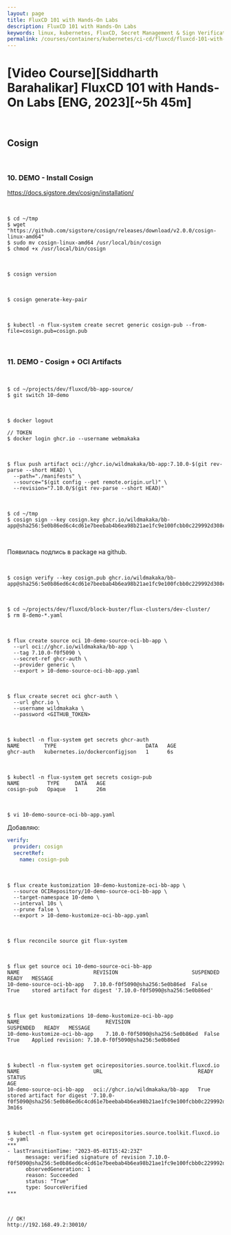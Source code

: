 ```yaml
---
layout: page
title: FluxCD 101 with Hands-On Labs
description: FluxCD 101 with Hands-On Labs
keywords: linux, kubernetes, FluxCD, Secret Management & Sign Verification, Cosign
permalink: /courses/containers/kubernetes/ci-cd/fluxcd/fluxcd-101-with-hands-on-labs/secret-management-and-sign-verification/сosign/
---
```


# [Video Course][Siddharth Barahalikar] FluxCD 101 with Hands-On Labs [ENG, 2023][~5h 45m]

<br/>

## Cosign

<br/>

### 10. DEMO - Install Cosign

https://docs.sigstore.dev/cosign/installation/

<br/>

```
$ cd ~/tmp
$ wget "https://github.com/sigstore/cosign/releases/download/v2.0.0/cosign-linux-amd64"
$ sudo mv cosign-linux-amd64 /usr/local/bin/cosign
$ chmod +x /usr/local/bin/cosign
```

<br/>

```
$ cosign version
```

<br/>

```
$ cosign generate-key-pair
```

<br/>

```
$ kubectl -n flux-system create secret generic cosign-pub --from-file=cosign.pub=cosign.pub
```

<br/>

### 11. DEMO - Cosign + OCI Artifacts

<br/>

```
$ cd ~/projects/dev/fluxcd/bb-app-source/
$ git switch 10-demo
```

<br/>

```
$ docker logout

// TOKEN
$ docker login ghcr.io --username webmakaka
```

<br/>

```
$ flux push artifact oci://ghcr.io/wildmakaka/bb-app:7.10.0-$(git rev-parse --short HEAD) \
  --path="./manifests" \
  --source="$(git config --get remote.origin.url)" \
  --revision="7.10.0/$(git rev-parse --short HEAD)"
```

<br/>

```
$ cd ~/tmp
$ cosign sign --key cosign.key ghcr.io/wildmakaka/bb-app@sha256:5e0b86ed6c4cd61e7beebab4b6ea98b21ae1fc9e100fcbb0c229992d308c6bcc
```

<br/>

Появилась подпись в package на github.

<br/>

```
$ cosign verify --key cosign.pub ghcr.io/wildmakaka/bb-app@sha256:5e0b86ed6c4cd61e7beebab4b6ea98b21ae1fc9e100fcbb0c229992d308c6bcc
```

<br/>

```
$ cd ~/projects/dev/fluxcd/block-buster/flux-clusters/dev-cluster/
$ rm 8-demo-*.yaml
```

<br/>

```
$ flux create source oci 10-demo-source-oci-bb-app \
  --url oci://ghcr.io/wildmakaka/bb-app \
  --tag 7.10.0-f0f5090 \
  --secret-ref ghcr-auth \
  --provider generic \
  --export > 10-demo-source-oci-bb-app.yaml
```

<br/>

```
$ flux create secret oci ghcr-auth \
  --url ghcr.io \
  --username wildmakaka \
  --password <GITHUB_TOKEN>
```

<br/>

```
$ kubectl -n flux-system get secrets ghcr-auth
NAME        TYPE                             DATA   AGE
ghcr-auth   kubernetes.io/dockerconfigjson   1      6s
```

<br/>

```
$ kubectl -n flux-system get secrets cosign-pub
NAME         TYPE     DATA   AGE
cosign-pub   Opaque   1      26m
```

<br/>

```
$ vi 10-demo-source-oci-bb-app.yaml
```

Добавляю:

```yaml
verify:
  provider: cosign
  secretRef:
    name: cosign-pub
```

<br/>

```
$ flux create kustomization 10-demo-kustomize-oci-bb-app \
  --source OCIRepository/10-demo-source-oci-bb-app \
  --target-namespace 10-demo \
  --interval 10s \
  --prune false \
  --export > 10-demo-kustomize-oci-bb-app.yaml
```

<br/>

```
$ flux reconcile source git flux-system
```

<br/>

```
$ flux get source oci 10-demo-source-oci-bb-app
NAME                     	REVISION                      	SUSPENDED	READY	MESSAGE
10-demo-source-oci-bb-app	7.10.0-f0f5090@sha256:5e0b86ed	False    	True 	stored artifact for digest '7.10.0-f0f5090@sha256:5e0b86ed'
```

<br/>

```
$ flux get kustomizations 10-demo-kustomize-oci-bb-app
NAME                        	REVISION                      	SUSPENDED	READY	MESSAGE
10-demo-kustomize-oci-bb-app	7.10.0-f0f5090@sha256:5e0b86ed	False    	True 	Applied revision: 7.10.0-f0f5090@sha256:5e0b86ed
```

<br/>

```
$ kubectl -n flux-system get ocirepositories.source.toolkit.fluxcd.io NAME                        URL                               READY   STATUS                                                                                                                AGE
10-demo-source-oci-bb-app   oci://ghcr.io/wildmakaka/bb-app   True    stored artifact for digest '7.10.0-f0f5090@sha256:5e0b86ed6c4cd61e7beebab4b6ea98b21ae1fc9e100fcbb0c229992d308c6bcc'   3m16s

```

<br/>

```
$ kubectl -n flux-system get ocirepositories.source.toolkit.fluxcd.io  -o yaml
***
- lastTransitionTime: "2023-05-01T15:42:23Z"
      message: verified signature of revision 7.10.0-f0f5090@sha256:5e0b86ed6c4cd61e7beebab4b6ea98b21ae1fc9e100fcbb0c229992d308c6bcc
      observedGeneration: 1
      reason: Succeeded
      status: "True"
      type: SourceVerified
***
```

<br/>

```
// OK!
http://192.168.49.2:30010/
```
